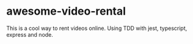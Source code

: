 # awesome-video-rental
This is a cool way to rent videos online. Using TDD with jest, typescript, express and node.
